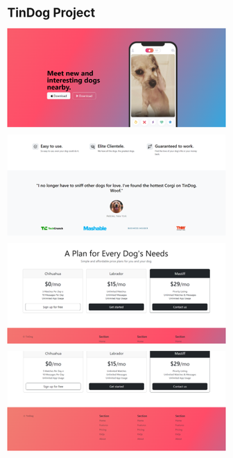 # TinDog Project

![Home Page](/Website%20images/home.png)

![Feautes-Testimonials](/Website%20images/features-testimonials.png)

![Pricing](/Website%20images/pricing.png)

![Footer](/Website%20images/footer.png)
